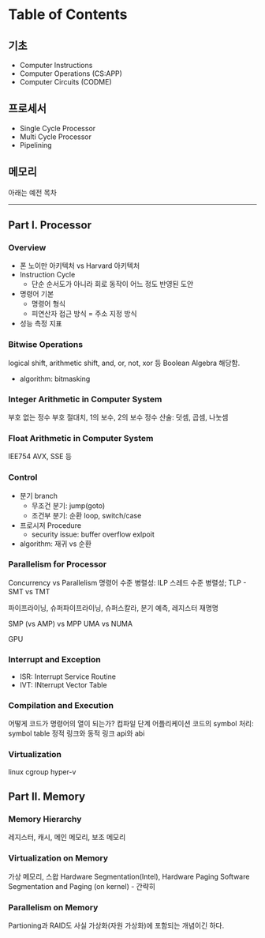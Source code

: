#   Table of Contents

##  기초
*   Computer Instructions
*   Computer Operations (CS:APP)
*   Computer Circuits (CODME)

##  프로세서
*   Single Cycle Processor
*   Multi  Cycle Processor
*   Pipelining

##  메모리







아래는 예전 목차

---

##  Part I. Processor

### Overview
*   폰 노이만 아키텍처 vs Harvard 아키텍처
*   Instruction Cycle
    *   단순 순서도가 아니라 회로 동작이 어느 정도 반영된 도안
*   명령어 기본
    *   명령어 형식
    *   피연산자 접근 방식 = 주소 지정 방식
*   성능 측정 지표

### Bitwise Operations
logical shift, arithmetic shift, and, or, not, xor 등
Boolean Algebra 해당함.
*   algorithm: bitmasking

### Integer Arithmetic in Computer System
부호 없는 정수
부호 절대치, 1의 보수, 2의 보수
정수 산술: 덧셈, 곱셈, 나눗셈

### Float Arithmetic in Computer System
IEE754
AVX, SSE 등

### Control
*   분기 branch
    *   무조건 분기: jump(goto)
    *   조건부 분기: 순환 loop, switch/case
*   프로시저 Procedure
    *   security issue: buffer overflow exlpoit
*   algorithm: 재귀 vs 순환


### Parallelism for Processor
Concurrency vs Parallelism
명령어 수준 병렬성: ILP
스레드 수준 병렬성; TLP - SMT vs TMT

파이프라이닝, 슈퍼파이프라이닝, 슈퍼스칼라, 분기 예측, 레지스터 재명명

SMP (vs AMP) vs MPP
UMA vs NUMA

GPU

### Interrupt and Exception
*   ISR: Interrupt Service Routine
*   IVT: INterrupt Vector Table

### Compilation and Execution
어떻게 코드가 명령어의 열이 되는가?
컴파일 단계
어플리케이션 코드의 symbol 처리: symbol table
정적 링크와 동적 링크
api와 abi

### Virtualization
linux cgroup
hyper-v

##  Part II. Memory

### Memory Hierarchy
레지스터, 캐시, 메인 메모리, 보조 메모리

### Virtualization on Memory
가상 메모리, 스왑
Hardware Segmentation(Intel), Hardware Paging
Software Segmentation and Paging (on kernel) - 간략히

### Parallelism on Memory
Partioning과 RAID도 사실 가상화(자원 가상화)에 포함되는 개념이긴 하다.